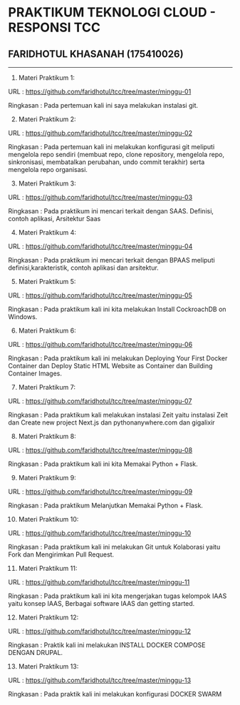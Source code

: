 # PRAKTIKUM TEKNOLOGI CLOUD - RESPONSI TCC

## FARIDHOTUL KHASANAH (175410026)

---------------------------------------------

1. Materi Praktikum 1:

URL : https://github.com/faridhotul/tcc/tree/master/minggu-01

Ringkasan : Pada pertemuan kali ini saya melakukan instalasi git. 

2. Materi Praktikum 2:

URL : https://github.com/faridhotul/tcc/tree/master/minggu-02

Ringkasan : Pada pertemuan kali ini melakukan konfigurasi git meliputi mengelola repo sendiri (membuat repo, clone repository, mengelola repo, sinkronisasi, membatalkan perubahan, undo commit terakhir) serta mengelola repo organisasi. 

3. Materi Praktikum 3:

URL : https://github.com/faridhotul/tcc/tree/master/minggu-03

Ringkasan : Pada praktikum ini mencari terkait dengan SAAS. Definisi, contoh aplikasi, Arsitektur Saas

4. Materi Praktikum 4:

URL : https://github.com/faridhotul/tcc/tree/master/minggu-04

Ringkasan : Pada praktikum ini mencari terkait dengan BPAAS meliputi definisi,karakteristik, contoh aplikasi dan arsitektur. 

5. Materi Praktikum 5:

URL : https://github.com/faridhotul/tcc/tree/master/minggu-05

Ringkasan : Pada praktikum kali ini kita melakukan Install CockroachDB on Windows. 

6. Materi Praktikum 6:

URL : https://github.com/faridhotul/tcc/tree/master/minggu-06

Ringkasan : Pada praktikum kali ini melakukan Deploying Your First Docker Container dan Deploy Static HTML Website as Container dan Building Container Images. 

7. Materi Praktikum 7:

URL : https://github.com/faridhotul/tcc/tree/master/minggu-07

Ringkasan : Pada praktikum kali melakukan instalasi Zeit yaitu instalasi Zeit dan Create new project Next.js dan pythonanywhere.com dan gigalixir

8. Materi Praktikum 8:

URL : https://github.com/faridhotul/tcc/tree/master/minggu-08

Ringkasan : Pada praktikum kali ini kita Memakai Python + Flask.

9. Materi Praktikum 9:

URL : https://github.com/faridhotul/tcc/tree/master/minggu-09

Ringkasan : Pada praktikum Melanjutkan Memakai Python + Flask.

10. Materi Praktikum 10:

URL : https://github.com/faridhotul/tcc/tree/master/minggu-10

Ringkasan : Pada praktikum kali ini melakukan Git untuk Kolaborasi yaitu Fork dan Mengirimkan Pull Request.

11. Materi Praktikum 11:

URL : https://github.com/faridhotul/tcc/tree/master/minggu-11

Ringkasan : Pada praktikum kali ini kita mengerjakan tugas kelompok IAAS yaitu konsep IAAS, Berbagai software IAAS dan getting started. 

12. Materi Praktikum 12:

URL : https://github.com/faridhotul/tcc/tree/master/minggu-12

Ringkasan : Praktik kali ini melakukan  INSTALL DOCKER COMPOSE DENGAN DRUPAL.

13. Materi Praktikum 13:

URL : https://github.com/faridhotul/tcc/tree/master/minggu-13

Ringkasan : Pada praktik kali ini melakukan konfigurasi DOCKER SWARM

